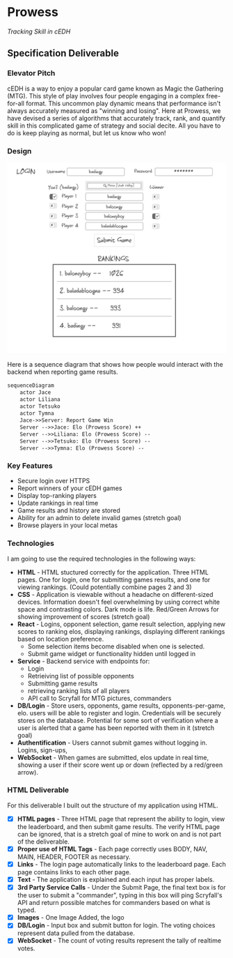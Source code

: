 # Prowess

*Tracking Skill in cEDH*

## Specification Deliverable

### Elevator Pitch

cEDH is a way to enjoy a popular card game known as Magic the Gathering (MTG). This style of play involves four people engaging in a complex free-for-all format. This uncommon play dynamic means that performance isn't always accurately measured as "winning and losing". Here at Prowess, we have devised a series of algorithms that accurately track, rank, and quantify skill in this complicated game of strategy and social decite. All you have to do is keep playing as normal, but let us know who won!

### Design

![Mock](prowessMockUI.png)

Here is a sequence diagram that shows how people would interact with the backend when reporting game results.

```mermaid
sequenceDiagram
    actor Jace
    actor Liliana 
    actor Tetsuko
    actor Tymna
    Jace->>Server: Report Game Win
    Server -->>Jace: Elo (Prowess Score) ++
    Server -->>Liliana: Elo (Prowess Score) --
    Server -->>Tetsuko: Elo (Prowess Score) --
    Server -->>Tymna: Elo (Prowess Score) --
```

### Key Features

 - Secure login over HTTPS
 - Report winners of your cEDH games
 - Display top-ranking players
 - Update rankings in real time
 - Game results and history are stored
 - Ability for an admin to delete invalid games (stretch goal)
 - Browse players in your local metas

### Technologies

I am going to use the required technologies in the following ways:

 - **HTML** - HTML stuctured correctly for the application. Three HTML pages. One for login, one for submitting games results, and one for viewing rankings. (Could potentially combine pages 2 and 3)
 - **CSS** - Application is viewable without a headache on different-sized devices. Information doesn't feel overwhelming by using correct white space and contrasting colors. Dark mode is life. Red/Green Arrows for showing improvement of scores (stretch goal)
 - **React** - Logins, opponent selection, game result selection, applying new scores to ranking elos, displaying rankings, displaying different rankings based on location preference. 
    - Some selection items become disabled when one is selected.
    - Submit game widget or functionality hidden until logged in
 - **Service** - Backend service with endpoints for:
    - Login
    - Retrieiving list of possible opponents
    - Submitting game results
    - retrieving ranking lists of all players
    - API call to Scryfall for MTG pictures, commanders
 - **DB/Login** - Store users, opponents, game results, opponents-per-game, elo. users will be able to register and login. Credentials will be securely stores on the database. Potential for some sort of verification where a user is alerted that a game has been reported with them in it (stretch goal)
 - **Authentification** - Users cannot submit games without logging in. Logins, sign-ups, 
 - **WebSocket** - When games are submitted, elos update in real time, showing a user if their score went up or down (reflected by a red/green arrow).

 ### HTML Deliverable

 For this deliverable I built out the structure of my application using HTML.

- [x] **HTML pages** - Three HTML page that represent the ability to login, view the leaderboard, and then submit game results. The verify HTML page can be ignored, that is a stretch goal of mine to work on and is not part of the deliverable.
- [x] **Proper use of HTML Tags** - Each page correctly uses BODY, NAV, MAIN, HEADER, FOOTER as necessary.
- [x] **Links** - The login page automatically links to the leaderboard page. Each page contains links to each other page.
- [x] **Text** - The application is explained and each input has proper labels.
- [x] **3rd Party Service Calls** - Under the Submit Page, the final text box is for the user to submit a "commander", typing in this box will ping Scryfall's API and return possible matches for commanders based on what is typed.
- [x] **Images** - One Image Added, the logo
- [x] **DB/Login** - Input box and submit button for login. The voting choices represent data pulled from the database.
- [x] **WebSocket** - The count of voting results represent the tally of realtime votes.